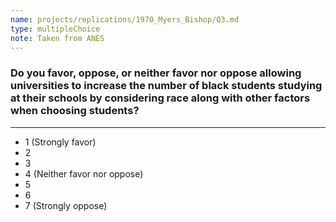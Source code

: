 ```yaml
---
name: projects/replications/1970_Myers_Bishop/Q3.md
type: multipleChoice
note: Taken from ANES
---
```


### Do you favor, oppose, or neither favor nor oppose allowing universities to increase the number of black students studying at their schools by considering race along with other factors when choosing students?

---

- 1 (Strongly favor)
- 2
- 3
- 4 (Neither favor nor oppose)
- 5
- 6
- 7 (Strongly oppose)
